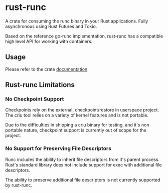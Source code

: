 # rust-runc

A crate for consuming the runc binary in your Rust applications. Fully asynchronous using Rust Futures and Tokio.

Based on the reference go-runc implementation, rust-runc has a compatible high level API for working with containers.

## Usage

Please refer to the crate [documentation](https://docs.rs/rust-runc/0.1.0/rust_runc/).

## Rust-runc Limitations

### No Checkpoint Support

Checkpoints rely on the external, checkpoint/restore in userspace project. The criu tool relies on a variety of kernel features and is not portable.

Due to the difficulties in shipping a criu binary for testing, and it's non portable nature, checkpoint support is currently out of scope for the project.

### No Support for Preserving File Descriptors

Runc includes the ability to inherit file descriptors from it's parent process. Rust's standard library does not include support for exec with additional file descriptors. 

The ability to preserve additional file descriptors is not currently supported by rust-runc.